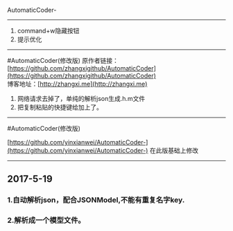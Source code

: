 AutomaticCoder-
___
1. command+w隐藏按钮
2. 提示优化
___
#AutomaticCoder(修改版)
原作者链接：[https://github.com/zhangxigithub/AutomaticCoder](https://github.com/zhangxigithub/AutomaticCoder)      
博客地址：[http://zhangxi.me](http://zhangxi.me)    

1. 网络请求去掉了，单纯的解析json生成.h.m文件
2. 把复制粘贴的快捷键给加上了。

---
#AutomaticCoder(修改版) 

[https://github.com/yinxianwei/AutomaticCoder-](https://github.com/yinxianwei/AutomaticCoder-)
在此版基础上修改
___
## 2017-5-19 ##

### 1.自动解析json，配合JSONModel,不能有重复名字key.
### 2.解析成一个模型文件。
